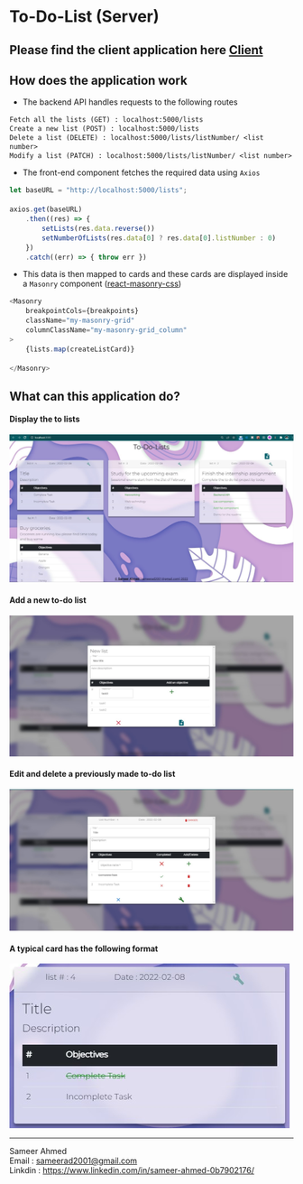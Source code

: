 # To-Do-List (Server)

## Please find the client application here [Client](https://github.com/sameerad2001/To_Do_List__client)


## How does the application work

- The backend API handles requests to the following routes
```
Fetch all the lists (GET) : localhost:5000/lists
Create a new list (POST) : localhost:5000/lists
Delete a list (DELETE) : localhost:5000/lists/listNumber/ <list number>
Modify a list (PATCH) : localhost:5000/lists/listNumber/ <list number>
```
- The front-end component fetches the required data using `Axios`
```js
let baseURL = "http://localhost:5000/lists";

axios.get(baseURL)
    .then((res) => {
        setLists(res.data.reverse())
        setNumberOfLists(res.data[0] ? res.data[0].listNumber : 0)
    })
    .catch((err) => { throw err })
```
- This data is then mapped to cards and these cards are displayed inside a `Masonry` component ([react-masonry-css](https://www.npmjs.com/package/react-masonry-css))
```js
<Masonry
    breakpointCols={breakpoints}
    className="my-masonry-grid"
    columnClassName="my-masonry-grid_column"
>
    {lists.map(createListCard)}

</Masonry>
```

## What can this application do?

#### **Display** the to lists

<img src = "https://github.com/sameerad2001/To_Do_List__server/blob/master/Demo/Demo1.jpg" alt = "Website Demo"/>

#### **Add** a new to-do list

<img src = "https://github.com/sameerad2001/To_Do_List__server/blob/master/Demo/Demo3.jpg" alt = "Website Demo"/>

#### **Edit** and **delete** a previously made to-do list

<img src = "https://github.com/sameerad2001/To_Do_List__server/blob/master/Demo/Demo4.jpg" alt = "Website Demo"/>

#### A typical card has the following format

<img src = "https://github.com/sameerad2001/To_Do_List__server/blob/master/Demo/Demo2.jpg" alt = "Website Demo"/>

<hr>

Sameer Ahmed <br/>
Email : <sameerad2001@gmail.com> <br/>
Linkdin : <https://www.linkedin.com/in/sameer-ahmed-0b7902176/>